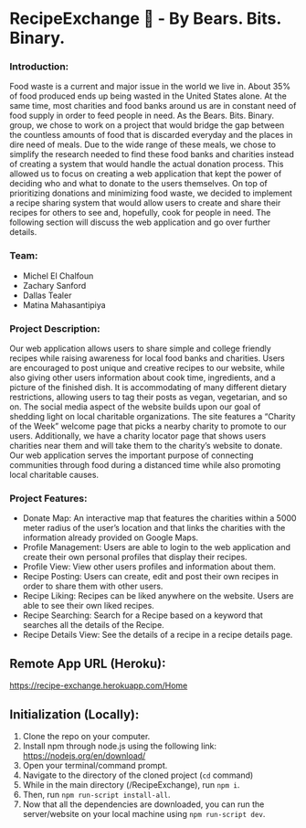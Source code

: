 # RecipeExchange :fork_and_knife: - By Bears. Bits. Binary.
### Introduction:
Food waste is a current and major issue in the world we live in. About 35% of food produced ends up being wasted in the United States alone. At the same time, most charities and food banks around us are in constant need of food supply in order to feed people in need.
As the Bears. Bits. Binary. group, we chose to work on a project that would bridge the gap between the countless amounts of food that is discarded everyday and the places in dire need of meals.
Due to the wide range of these meals, we chose to simplify the research needed to find these food banks and charities instead of creating a system that would handle the actual donation process. This allowed us to focus on creating a web application that kept the power of deciding who and what to donate to the users themselves.
On top of prioritizing donations and minimizing food waste, we decided to implement a recipe sharing system that would allow users to create and share their recipes for others to see and, hopefully, cook for people in need. The following section will discuss the web application and go over further details.

### Team:
- Michel El Chalfoun
- Zachary Sanford
- Dallas Tealer
- Matina Mahasantipiya

### Project Description:
Our web application allows users to share simple and college friendly recipes while raising awareness for local food banks and charities. Users are encouraged to post unique and creative recipes to our website, while also giving other users information about cook time, ingredients, and a picture of the finished dish. 
It is accommodating of many different dietary restrictions, allowing users to tag their posts as vegan, vegetarian, and so on. The social media aspect of the website builds upon our goal of shedding light on local charitable organizations. 
The site features a “Charity of the Week” welcome page that picks a nearby charity to promote to our users. Additionally, we have a charity locator page that shows users charities near them and will take them to the charity’s website to donate. Our web application serves the important purpose of connecting communities through food during a distanced time while also promoting local charitable causes.

### Project Features:
- Donate Map: An interactive map that features the charities within a 5000 meter radius of the user’s location and that links the charities with the information already provided on Google Maps.
- Profile Management: Users are able to login to the web application and create their own personal profiles that display their recipes.
- Profile View: View other users profiles and information about them.
- Recipe Posting: Users can create, edit and post their own recipes in order to share them with other users.
- Recipe Liking: Recipes can be liked anywhere on the website. Users are able to see their own liked recipes.
- Recipe Searching: Search for a Recipe based on a keyword that searches all the details of the Recipe.
- Recipe Details View: See the details of a recipe in a recipe details page.

## Remote App URL (Heroku):
https://recipe-exchange.herokuapp.com/Home

## Initialization (Locally):
1. Clone the repo on your computer.
2. Install npm through node.js using the following link: https://nodejs.org/en/download/
3. Open your terminal/command prompt.
4. Navigate to the directory of the cloned project (```cd``` command)
5. While in the main directory (/RecipeExchange), run ```npm i```.
6. Then, run ```npm run-script install-all```.
7. Now that all the dependencies are downloaded, you can run the server/website on your local machine using ```npm run-script dev```.
